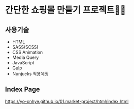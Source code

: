 # 간단한 쇼핑몰 만들기 프로젝트👩‍💻

## 사용기술
- HTML
- SASS(SCSS)
- CSS Animation
- Media Query
- JavaScript
- Gulp
- Nunjucks 적용예정

## Index Page
https://yo-onhye.github.io/01.market-project/html/index.html
